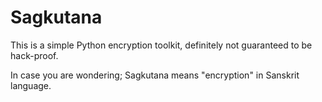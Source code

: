 # Sagkutana

This is a simple Python encryption toolkit, definitely not guaranteed to be hack-proof.

In case you are wondering; Sagkutana means "encryption" in Sanskrit language.